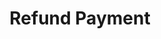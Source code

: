 ---
title: Refund Payment
excerpt: >-
  Refunds a payment. First will check if the users wallet has credits to refund
  the payment. If so, will take the

  credits from the users wallet and refund the payment. Otherwise, will transfer
  USDC from the merchants wallet to

  Coinflow's wallet and refund the payment.The amount of USDC transferred will
  the total amount of the payment +

  credit card fees + gas fees.
api:
  file: swagger (2).json
  operationId: RefundPayment
hidden: false
---